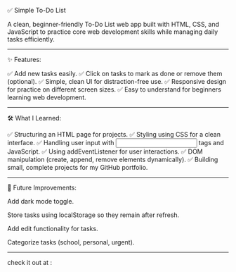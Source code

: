 ✅ Simple To-Do List

A clean, beginner-friendly To-Do List web app built with HTML, CSS, and JavaScript to practice core web development skills while managing daily tasks efficiently.


---

✨ Features:

✅ Add new tasks easily.
✅ Click on tasks to mark as done or remove them (optional).
✅ Simple, clean UI for distraction-free use.
✅ Responsive design for practice on different screen sizes.
✅ Easy to understand for beginners learning web development.


---

🛠️ What I Learned:

✅ Structuring an HTML page for projects.
✅ Styling using CSS for a clean interface.
✅ Handling user input with <input> tags and JavaScript.
✅ Using addEventListener for user interactions.
✅ DOM manipulation (create, append, remove elements dynamically).
✅ Building small, complete projects for my GitHub portfolio.


---

🚀 Future Improvements:

Add dark mode toggle.

Store tasks using localStorage so they remain after refresh.

Add edit functionality for tasks.

Categorize tasks (school, personal, urgent).



---

check it out at :

